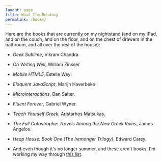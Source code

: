 ```yaml
---
layout: page
title: What I'm Reading
permalink: /books/
---
```


Here are the books that are currently on my nightstand (and on my iPad, and on the couch, and on the floor, and on the chest of drawers in the bathroom, and all over the rest of the house):

* *Geek Sublime*, Vikram Chandra

* *On Writing Well*, William Zinsser

* *Mobile HTML5*, Estelle Weyl

* *Eloquent JavaScript*, Marijn Haverbeke

* *Microinteractions*, Dan Salter.

* *Fluent Forever*, Gabriel Wyner.

* *Teach Yourself Greek*, Aristarhos Matsukas.

* *The Full Catastrophe: Travels Among the New Greek Ruins*, James Angelos.

* *Heap House: Book One (The Iremonger Trilogy)*, Edward Carey.

* And even though it's no longer summer, and these aren't books, I'm working my way through [this list](http://alistapart.com/article/summer-reading-issue-2015).
